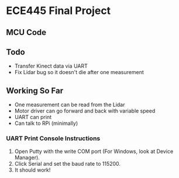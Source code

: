 # ECE445 Final Project

## MCU Code

## Todo
* Transfer Kinect data via UART
* Fix Lidar bug so it doesn't die after one measurement

## Working So Far
* One measurement can be read from the Lidar 
* Motor driver can go forward and back with variable speed
* UART can print
* Can talk to RPi (minimally)

### UART Print Console Instructions

1. Open Putty with the write COM port (For Windows, look at Device Manager).
2. Click Serial and set the baud rate to 115200.
3. It should work!
